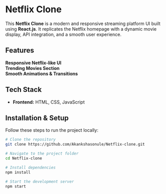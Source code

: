 # Netflix Clone

This **Netflix Clone** is a modern and responsive streaming platform UI built using **React.js**. It replicates the Netflix homepage with a dynamic movie display, API integration, and a smooth user experience.

## Features
**Responsive Netflix-like UI**  
**Trending Movies Section**  
**Smooth Animations & Transitions**  

## Tech Stack
- **Frontend:** HTML, CSS, JavaScript

## Installation & Setup
Follow these steps to run the project locally:

```bash
# Clone the repository
git clone https://github.com/Akankshasonule/Netflix-clone.git

# Navigate to the project folder
cd Netflix-clone

# Install dependencies
npm install

# Start the development server
npm start
```



